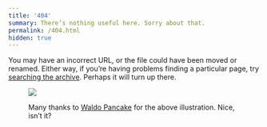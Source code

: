 ```yaml
---
title: '404'
summary: There’s nothing useful here. Sorry about that.
permalink: /404.html
hidden: true
---
```

You may have an incorrect URL, or the file could have been moved or renamed. Either way, if you’re having problems finding a particular page, try [searching the archive](/archive). Perhaps it will turn up there.

<figure class="align-bleed">
  <object data="/images/404.svg" type="image/svg+xml">
    <img src="/images/404.svg">
  </object>
  <figcaption>
    <p>Many thanks to <a href="http://www.waldopancake.com">Waldo Pancake</a> for the above illustration. Nice, isn’t it?</p>
  </figcaption>
</figure>
